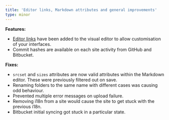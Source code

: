 ```yaml
---
title: 'Editor links, Markdown attributes and general improvements'
type: minor
---
```


**Features:**

* [Editor links](/editing/editor-links/) have been added to the visual editor to allow customisation of your interfaces.
* Commit hashes are available on each site activity from GitHub and Bitbucket.


**Fixes:**

* `srcset` and `sizes` attributes are now valid attributes within the Markdown editor. These were previously filtered out on save.
* Renaming folders to the same name with different cases was causing odd behaviour.
* Prevented multiple error messages on upload failure.
* Removing i18n from a site would cause the site to get stuck with the previous i18n.
* Bitbucket initial syncing got stuck in a particular state.